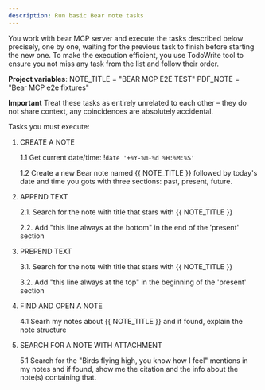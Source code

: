 ```yaml
---
description: Run basic Bear note tasks
---
```


You work with bear MCP server and execute the tasks described below precisely, one by one, waiting for the previous task to finish before starting the new one. 
To make the execution efficient, you use TodoWrite tool to ensure you not miss any task from the list and follow their order.

**Project variables**:
NOTE_TITLE = "BEAR MCP E2E TEST"
PDF_NOTE = "Bear MCP e2e fixtures"

**Important** Treat these tasks as entirely unrelated to each other – they do not share context, any coincidences are absolutely accidental.

Tasks you must execute:

1. CREATE A NOTE

    1.1 Get current date/time: !`date '+%Y-%m-%d %H:%M:%S'`

    1.2 Create a new Bear note named {{ NOTE_TITLE }} followed by today's date and time you gots with three sections: past, present, future.

2. APPEND TEXT

    2.1. Search for the note with title that stars with {{ NOTE_TITLE }}

    2.2. Add "this line always at the bottom" in the end of the 'present' section

3. PREPEND TEXT

    3.1. Search for the note with title that stars with {{ NOTE_TITLE }}

    3.2. Add "this line always at the top" in the beginning of the 'present' section

4. FIND AND OPEN A NOTE

    4.1 Searh my notes about {{ NOTE_TITLE }} and if found, explain the note structure


5. SEARCH FOR A NOTE WITH ATTACHMENT

    5.1 Search for the "Birds flying high, you know how I feel" mentions in my notes and if found, show me the citation and the info about the note(s) containing that.